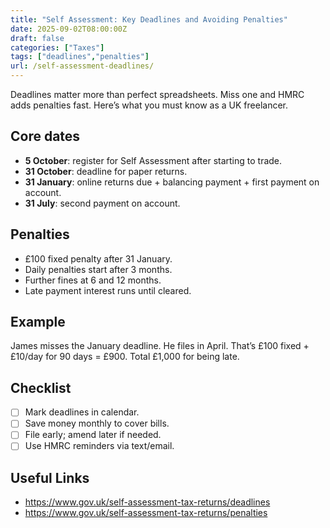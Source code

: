 ```yaml
---
title: "Self Assessment: Key Deadlines and Avoiding Penalties"
date: 2025-09-02T08:00:00Z
draft: false
categories: ["Taxes"]
tags: ["deadlines","penalties"]
url: /self-assessment-deadlines/
---
```


Deadlines matter more than perfect spreadsheets. Miss one and HMRC adds penalties fast. Here’s what you must know as a UK freelancer.

## Core dates
- **5 October**: register for Self Assessment after starting to trade.
- **31 October**: deadline for paper returns.
- **31 January**: online returns due + balancing payment + first payment on account.
- **31 July**: second payment on account.

## Penalties
- £100 fixed penalty after 31 January.
- Daily penalties start after 3 months.
- Further fines at 6 and 12 months.
- Late payment interest runs until cleared.

## Example
James misses the January deadline. He files in April. That’s £100 fixed + £10/day for 90 days = £900. Total £1,000 for being late.

## Checklist
- [ ] Mark deadlines in calendar.
- [ ] Save money monthly to cover bills.
- [ ] File early; amend later if needed.
- [ ] Use HMRC reminders via text/email.

## Useful Links
- https://www.gov.uk/self-assessment-tax-returns/deadlines
- https://www.gov.uk/self-assessment-tax-returns/penalties
